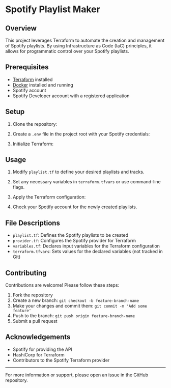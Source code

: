 # Spotify Playlist Maker

## Overview

This project leverages Terraform to automate the creation and management of Spotify playlists. By using Infrastructure as Code (IaC) principles, it allows for programmatic control over your Spotify playlists.

## Prerequisites

- [Terraform](https://www.terraform.io/downloads.html) installed
- [Docker](https://www.docker.com/get-started) installed and running
- Spotify account
- Spotify Developer account with a registered application

## Setup

1. Clone the repository:

2. Create a `.env` file in the project root with your Spotify credentials:

3. Initialize Terraform:

## Usage

1. Modify `playlist.tf` to define your desired playlists and tracks.

2. Set any necessary variables in `terraform.tfvars` or use command-line flags.

3. Apply the Terraform configuration:

4. Check your Spotify account for the newly created playlists.

## File Descriptions

- `playlist.tf`: Defines the Spotify playlists to be created
- `provider.tf`: Configures the Spotify provider for Terraform
- `variables.tf`: Declares input variables for the Terraform configuration
- `terraform.tfvars`: Sets values for the declared variables (not tracked in Git)

## Contributing

Contributions are welcome! Please follow these steps:

1. Fork the repository
2. Create a new branch: `git checkout -b feature-branch-name`
3. Make your changes and commit them: `git commit -m 'Add some feature'`
4. Push to the branch: `git push origin feature-branch-name`
5. Submit a pull request


## Acknowledgements

- Spotify for providing the API
- HashiCorp for Terraform
- Contributors to the Spotify Terraform provider

---

For more information or support, please open an issue in the GitHub repository.
